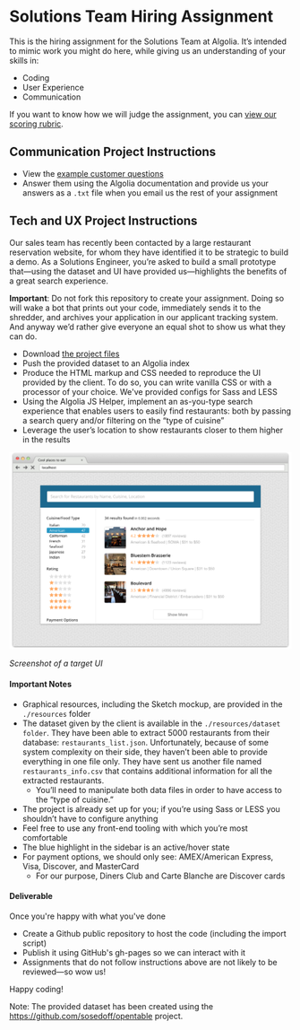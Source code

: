 # Solutions Team Hiring Assignment

This is the hiring assignment for the Solutions Team at Algolia. It&rsquo;s intended to mimic work you might do here, while giving us an understanding of your skills in:

- Coding
- User Experience
- Communication

If you want to know how we will judge the assignment, you can [view our scoring rubric](scoring-rubric.md).

## Communication Project Instructions

- View the [example customer questions](customer-questions.md)
- Answer them using the Algolia documentation and provide us your answers as a `.txt` file when you email us the rest of your assignment

## Tech and UX Project Instructions

Our sales team has recently been contacted by a large restaurant reservation website, for whom they have identified it to be strategic to build a demo. As a Solutions Engineer, you&rsquo;re asked to build a small prototype that&mdash;using the dataset and UI have provided us&mdash;highlights the benefits of a great search experience.

**Important**: Do not fork this repository to create your assignment. Doing so will wake a bot that prints out your code, immediately sends it to the shredder, and archives your application in our applicant tracking system. And anyway we&rsquo;d rather give everyone an equal shot to show us what they can do.

- Download [the project files](/project-files.zip)
- Push the provided dataset to an Algolia index
- Produce the HTML markup and CSS needed to reproduce the UI provided by the client. To do so, you can write vanilla CSS or with a processor of your choice. We've provided configs for Sass and LESS
- Using the Algolia JS Helper, implement an as-you-type search experience that enables users to easily find restaurants: both by passing a search query and/or filtering on the &ldquo;type of cuisine&rdquo;
- Leverage the user&rsquo;s location to show restaurants closer to them higher in the results

![Screenshot](full-version.png)

*Screenshot of a target UI*

#### Important Notes

- Graphical resources, including the Sketch mockup, are provided in the `./resources` folder
- The dataset given by the client is available in the `./resources/dataset folder`. They have been able to extract 5000 restaurants from their database: `restaurants_list.json`. Unfortunately, because of some system complexity on their side, they haven&rsquo;t been able to provide everything in one file only. They have sent us another file named `restaurants_info.csv` that contains additional information for all the extracted restaurants.
  - You&rsquo;ll need to manipulate both data files in order to have access to the &ldquo;type of cuisine.&rdquo;
- The project is already set up for you; if you&rsquo;re using Sass or LESS you shouldn&rsquo;t have to configure anything
- Feel free to use any front-end tooling with which you&rsquo;re most comfortable
- The blue highlight in the sidebar is an active/hover state
- For payment options, we should only see: AMEX/American Express, Visa, Discover, and MasterCard
  - For our purpose, Diners Club and Carte Blanche are Discover cards

#### Deliverable

Once you're happy with what you've done

- Create a Github public repository to host the code (including the import script)
- Publish it using GitHub's gh-pages so we can interact with it
- Assignments that do not follow instructions above are not likely to be reviewed&mdash;so wow us!

Happy coding!

Note: The provided dataset has been created using the https://github.com/sosedoff/opentable project.
